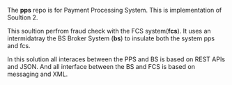 The **pps** repo is for Payment Processing System. This is implementation of Soultion 2.

This soultion perfrom fraud check with the FCS system(**fcs**). It uses an intermidatray the BS Broker System (**bs**) to insulate both the system pps and fcs.

In this solution all interaces between the PPS and BS is based on REST APIs and JSON.
And all interface between the BS and FCS is based on messaging and XML.
